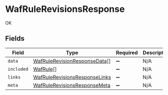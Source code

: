 # WafRuleRevisionsResponse

OK


## Fields

| Field                                                                                 | Type                                                                                  | Required                                                                              | Description                                                                           |
| ------------------------------------------------------------------------------------- | ------------------------------------------------------------------------------------- | ------------------------------------------------------------------------------------- | ------------------------------------------------------------------------------------- |
| `data`                                                                                | [WafRuleRevisionResponseData](../../models/shared/wafrulerevisionresponsedata.md)[]   | :heavy_minus_sign:                                                                    | N/A                                                                                   |
| `included`                                                                            | [WafRule](../../models/shared/wafrule.md)[]                                           | :heavy_minus_sign:                                                                    | N/A                                                                                   |
| `links`                                                                               | [WafRuleRevisionsResponseLinks](../../models/shared/wafrulerevisionsresponselinks.md) | :heavy_minus_sign:                                                                    | N/A                                                                                   |
| `meta`                                                                                | [WafRuleRevisionsResponseMeta](../../models/shared/wafrulerevisionsresponsemeta.md)   | :heavy_minus_sign:                                                                    | N/A                                                                                   |